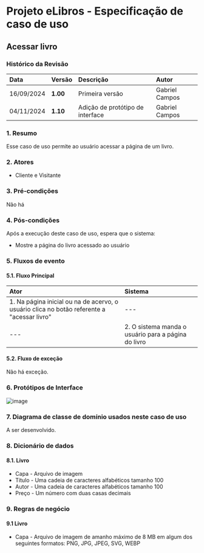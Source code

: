 # Projeto eLibros - Especificação de caso de uso

##  Acessar livro

### Histórico da Revisão 
|  Data  | Versão | Descrição | Autor |
|:-------|:-------|:----------|:------|
| 16/09/2024 | **1.00** | Primeira versão  | Gabriel Campos |
| 04/11/2024 | **1.10** | Adição de protótipo de interface  | Gabriel Campos |


### 1. Resumo 
Esse caso de uso permite ao usuário acessar a página de um livro.

### 2. Atores 
- Cliente e Visitante

### 3. Pré-condições
Não há
  
### 4. Pós-condições
Após a execução deste caso de uso, espera que o sistema:
- Mostre a página do livro acessado ao usuário

### 5. Fluxos de evento

#### 5.1. Fluxo Principal 
|  Ator  | Sistema |
|:-------|:------- |
|1. Na página inicial ou na de acervo, o usuário clica no botão referente a "acessar livro"| --- |
| --- |2. O sistema manda o usuário para a página do livro | 


#### 5.2. Fluxo de exceção

Não há exceção.

### 6. Protótipos de Interface

![image](https://github.com/user-attachments/assets/327413a7-5a7a-4b2f-a4c5-9d5f5756b4ff)


### 7. Diagrama de classe de domínio usados neste caso de uso

A ser desenvolvido.

### 8. Dicionário de dados

#### 8.1. Livro
- Capa - Arquivo de imagem
- Título - Uma cadeia de caracteres alfabéticos tamanho 100
- Autor - Uma cadeia de caracteres alfabéticos tamanho 100
- Preço - Um número com duas casas decimais

### 9. Regras de negócio

#### 9.1 Livro
- Capa - Arquivo de imagem de amanho máximo de 8 MB em algum dos seguintes formatos: PNG, JPG, JPEG, SVG, WEBP
